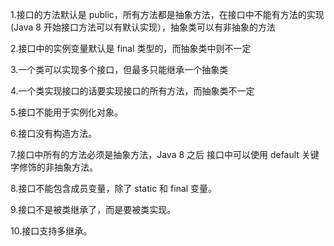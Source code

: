 1.接口的方法默认是 public，所有方法都是抽象方法，在接口中不能有方法的实现(Java 8 开始接口方法可以有默认实现），抽象类可以有非抽象的方法

2.接口中的实例变量默认是 final 类型的，而抽象类中则不一定

3.一个类可以实现多个接口，但最多只能继承一个抽象类

4.一个类实现接口的话要实现接口的所有方法，而抽象类不一定

5.接口不能用于实例化对象。

6.接口没有构造方法。

7.接口中所有的方法必须是抽象方法，Java 8 之后 接口中可以使用 default 关键字修饰的非抽象方法。

8.接口不能包含成员变量，除了 static 和 final 变量。

9.接口不是被类继承了，而是要被类实现。

10.接口支持多继承。